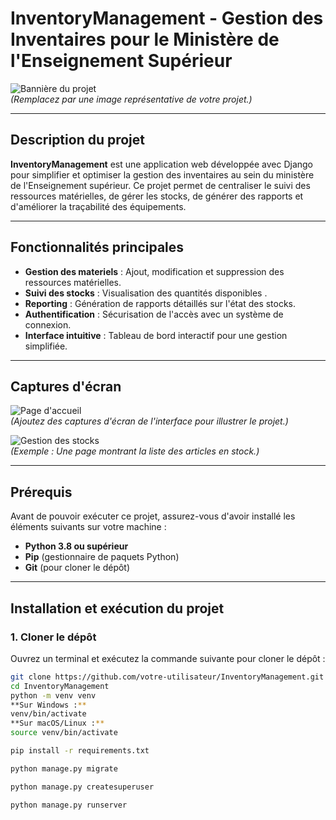# **InventoryManagement - Gestion des Inventaires pour le Ministère de l'Enseignement Supérieur**

![Bannière du projet](https://via.placeholder.com/1200x400)  
*(Remplacez par une image représentative de votre projet.)*

---

## **Description du projet**
**InventoryManagement** est une application web développée avec Django pour simplifier et optimiser la gestion des inventaires au sein du ministère de l'Enseignement supérieur. Ce projet permet de centraliser le suivi des ressources matérielles, de gérer les stocks, de générer des rapports et d'améliorer la traçabilité des équipements.

---

## **Fonctionnalités principales**
- **Gestion des materiels** : Ajout, modification et suppression des ressources matérielles.
- **Suivi des stocks** : Visualisation des quantités disponibles .
- **Reporting** : Génération de rapports détaillés sur l'état des stocks.
- **Authentification** : Sécurisation de l'accès avec un système de connexion.
- **Interface intuitive** : Tableau de bord interactif pour une gestion simplifiée.

---

## **Captures d'écran**
![Page d'accueil](https://via.placeholder.com/600x400)  
*(Ajoutez des captures d'écran de l'interface pour illustrer le projet.)*

![Gestion des stocks](https://via.placeholder.com/600x400)  
*(Exemple : Une page montrant la liste des articles en stock.)*

---

## **Prérequis**
Avant de pouvoir exécuter ce projet, assurez-vous d'avoir installé les éléments suivants sur votre machine :
- **Python 3.8 ou supérieur**
- **Pip** (gestionnaire de paquets Python)
- **Git** (pour cloner le dépôt)

---

## **Installation et exécution du projet**

### **1. Cloner le dépôt**
Ouvrez un terminal et exécutez la commande suivante pour cloner le dépôt :
```bash
git clone https://github.com/votre-utilisateur/InventoryManagement.git
cd InventoryManagement
python -m venv venv
**Sur Windows :**
venv/bin/activate
**Sur macOS/Linux :**
source venv/bin/activate

pip install -r requirements.txt

python manage.py migrate

python manage.py createsuperuser

python manage.py runserver
